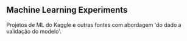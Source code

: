 ## Machine Learning Experiments

Projetos de ML do Kaggle e outras fontes com abordagem 'do dado a validação do modelo'.